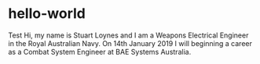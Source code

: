 # hello-world
Test
Hi, my name is Stuart Loynes and I am a Weapons Electrical Engineer in the Royal Australian Navy. On 14th January 2019 I will beginning a career as a Combat System Engineer at BAE Systems Australia.
